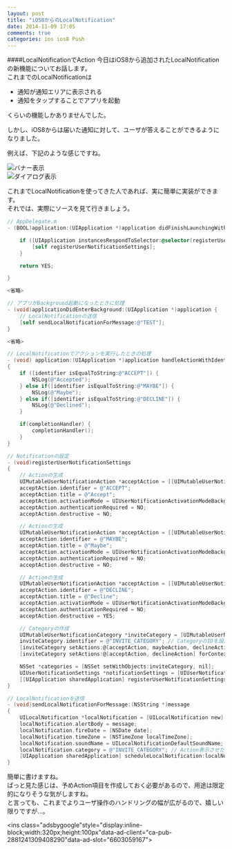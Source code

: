 ```yaml
---
layout: post
title: "iOS8からのLocalNotification"
date: 2014-11-09 17:05
comments: true
categories: ios ios8 Push
---
```


####LocalNotificationでAction
今日はiOS8から追加されたLocalNotificationの新機能についてお話します。  
これまでのLocalNotificationは  

* 通知が通知エリアに表示される  
* 通知をタップすることでアプリを起動  

くらいの機能しかありませんでした。  

しかし、iOS8からは届いた通知に対して、ユーザが答えることができるようになりました。  

<!-- more -->

例えば、下記のような感じですね。  

![バナー表示](/images/localnotification_1.png)  
![ダイアログ表示](/images/localnotification_2.png)  

これまでLocalNotificationを使ってきた人であれば、実に簡単に実装ができます。  
それでは、実際にソースを見て行きましょう。  

```objective-c
// AppDelegate.m
- (BOOL)application:(UIApplication *)application didFinishLaunchingWithOptions:(NSDictionary *)launchOptions {

	if ([UIApplication instancesRespondToSelector:@selector(registerUserNotificationSettings:)]) {
		[self registerUserNotificationSettings];
	}

	return YES;

}

<省略>

// アプリがBackground起動になったときに処理
- (void)applicationDidEnterBackground:(UIApplication *)application {
	// LocalNotificationの送信
	[self sendLocalNotificationForMessage:@"TEST"];
}

<省略>

// LocalNotificationでアクションを実行したときの処理
- (void) application:(UIApplication *)application handleActionWithIdentifier:(NSString *)identifier forLocalNotification:(UILocalNotification *)notification completionHandler:(void (^)())completionHandler
{
	if ([identifier isEqualToString:@"ACCEPT"]) {
		NSLog(@"Accepted");
	} else if([identifier isEqualToString:@"MAYBE"]) {
		NSLog(@"Maybe");
	} else if([identifier isEqualToString:@"DECLINE"]) {
		NSLog(@"Declined");
	}

	if(completionHandler) {
		completionHandler();
	}
}

// Notificationの設定
- (void)registerUserNotificationSettings
{
	// Actionの生成
	UIMutableUserNotificationAction *acceptAction = [[UIMutableUserNotificationAction alloc] init];
	acceptAction.identifier = @"ACCEPT";
	acceptAction.title = @"Accept";
	acceptAction.activationMode = UIUserNotificationActivationModeBackground;
	acceptAction.authenticationRequired = NO;
	acceptAction.destructive = NO;

	// Actionの生成
	UIMutableUserNotificationAction *acceptAction = [[UIMutableUserNotificationAction alloc] init];
	acceptAction.identifier = @"MAYBE";
	acceptAction.title = @"Maybe";
	acceptAction.activationMode = UIUserNotificationActivationModeBackground;
	acceptAction.authenticationRequired = NO;
	acceptAction.destructive = NO;

	// Actionの生成
	UIMutableUserNotificationAction *acceptAction = [[UIMutableUserNotificationAction alloc] init];
	acceptAction.identifier = @"DECLINE";
	acceptAction.title = @"Decline";
	acceptAction.activationMode = UIUserNotificationActivationModeBackground;
	acceptAction.authenticationRequired = NO;
	acceptAction.destructive = YES;

	// Categoryの作成
	UIMutableUserNotificationCategory *inviteCategory = [UIMutableUserNotificationCategory alloc] init];
	inviteCategory.identifier = @"INVITE_CATEGORY"; // CategoryのIDを設定
	[inviteCategory setActions:@[acceptAction, maybeAction, declineAction] forContext:UIUserNotificationActionContextDefault]; // ダイアログ表示
	[inviteCategory setActions:@[acceptAction, declineAction] forContext:UIUserNotificationActionContextMinimal]; // バナー表示

	NSSet *categories = [NSSet setWithObjects:inviteCategory, nil];
	UIUserNotificationSettings *notificationSettings = [UIUserNotificationSettings settingsForTypes:UIUserNotificationTypeAlert|UIUserNotificationTypeBadge|UIUserNotificationTypeSound categories:categories];
	[[UIApplication sharedApplication] registerUserNotificationSettings:notificationSettings];
}

// LocalNotificationを送信
- (void)sendLocalNotificationForMessage:(NSString *)message
{
	UILocalNotification *localNotification = [UILocalNotification new];
	localNotification.alertBody = message;
	localNotification.fireDate = [NSDate date];
	localNotification.timeZone = [NSTimeZone localTimeZone];
	localNotification.soundName = UILocalNotificationDefaultSoundName;
	localNotification.category = @"INVITE_CATEGORY"; // Action表示させたいCategoryの設定
	[UIApplication sharedApplication] scheduleLocalNotification:localNotification];
}
```

簡単に書けますね。  
ぱっと見た感じは、予めAction項目を作成しておく必要があるので、用途は限定的になりそうな気がしますね。  
と言っても、これまでよりユーザ操作のハンドリングの幅が広がるので、嬉しい限りですが...。  

<script async src="//pagead2.googlesyndication.com/pagead/js/adsbygoogle.js"></script>
<ins class="adsbygoogle"style="display:inline-block;width:320px;height:100px"data-ad-client="ca-pub-2881241309408290"data-ad-slot="6603059167"></ins>
<script>
(adsbygoogle = window.adsbygoogle || []).push({});
</script>

